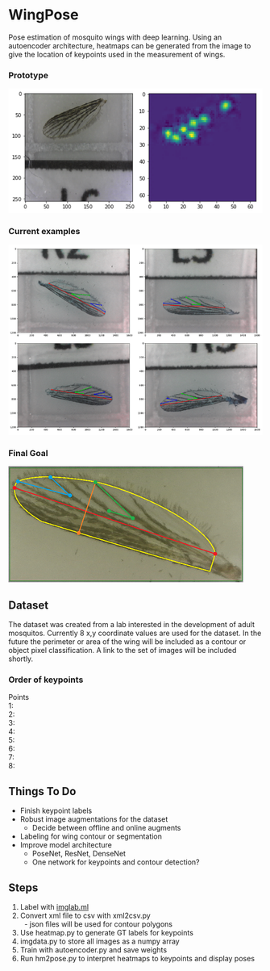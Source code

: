 # WingPose
Pose estimation of mosquito wings with deep learning. Using an autoencoder architecture, heatmaps can be generated from the image to give the location of keypoints used in the measurement of wings.

### Prototype

![Prototype](images/5prototype_img1.png)

### Current examples

![Examples](images/pose_set2.png)

### Final Goal

![Goal](images/wingpose.png)

## Dataset
The dataset was created from a lab interested in the development of adult mosquitos. Currently 8 x,y coordinate values are used for the dataset. In the future the perimeter or area of the wing will be included as a contour or object pixel classification. A link to the set of images will be included shortly.

### Order of keypoints

Points</br>
1: </br>
2: </br>
3: </br>
4: </br>
5: </br>
6: </br>
7: </br>
8: </br>

## Things To Do
- Finish keypoint labels
- Robust image augmentations for the dataset
  * Decide between offline and online augments
- Labeling for wing contour or segmentation
- Improve model architecture
  * PoseNet, ResNet, DenseNet
  * One network for keypoints and contour detection?

## Steps
1. Label with [imglab.ml](imglab.ml)
2. Convert xml file to csv with xml2csv.py</br>
  &nbsp;&nbsp;- json files will be used for contour polygons</br>
3. Use heatmap.py to generate GT labels for keypoints
4. imgdata.py to store all images as a numpy array
5. Train with autoencoder.py and save weights
6. Run hm2pose.py to interpret heatmaps to keypoints and display poses
